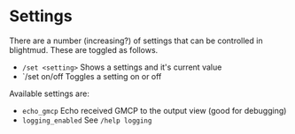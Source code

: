 # Settings

There are a number (increasing?) of settings that can be controlled in blightmud.
These are toggled as follows.

- `/set <setting>`           Shows a settings and it's current value
- `/set <setting> on/off     Toggles a setting on or off

Available settings are:

- `echo_gmcp`           Echo received GMCP to the output view (good for debugging)
- `logging_enabled`     See `/help logging`
